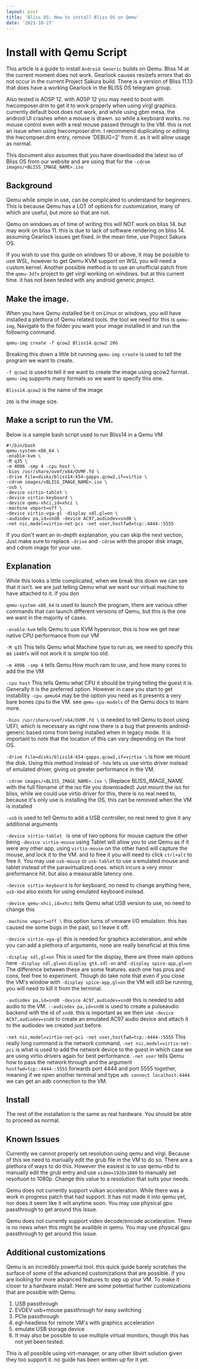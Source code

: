 ```yaml
---
layout: post
title: 'Bliss OS: How to install Bliss OS on Qemu'
date: '2021-10-27'
---
```

# Install with Qemu Script

This article is a guide to install `Android Generic` builds on Qemu. Bliss 14 at the current moment does not work. Gearlock causes resizefs errors that do not occur in the current Project Sakura build. There is a version of Bliss 11.13 that does have a working Gearlock in the BLISS OS telegram group.

Also tested is AOSP 12. with AOSP 12 you may need to boot with hwcomposer.drm to get it to work properly when using virgl graphics. currently default boot does not work, and while using gbm mesa, the android UI crashes when a mouse is drawn. so while a keyboard works. no mouse control even with a real mouse passed through to the VM. this is not an issue when using hwcomposer.drm. I recommend duplicating or editing the hwcompser.drm entry, remove 'DEBUG=2' from it. as it will allow usage as normal.

This document also assumes that you have downloaded the latest iso of Bliss OS from our website and are using that for the `-cdrom images/<BLISS_IMAGE_NAME>.iso`

## Background

Qemu while simple in use, can be complicated to understand for beginners. This is because Qemu has a LOT of options for customization, many of which are useful, but more so that are not. 

Qemu on windows as of time of writing this will NOT work on bliss 14. but may work on bliss 11. this is due to lack of software rendering on bliss 14. assuming Gearlock issues get fixed. in the mean time, use Project Sakura OS. 

If you wish to use this guide on windows 10 or above, It may be possible to use WSL, however to get Qemu KVM support on WSL you will need a custom kernel. Another possible method is to use an unofficial patch from the `qemu-3dfx` project to get virgl working on windows. but at this current time. it has not been tested with any android generic project.


## Make the image.

When you have Qemu installed be it on Linux or windows, you will have installed a plethora of Qemu related tools. the tool we need for this is `qemu-img`, Navigate to the folder you want your image installed in and run the following command.

`qemu-img create -f qcow2 Bliss14.qcow2 20G`

  Breaking this down a little bit running
  `qemu-img create` is used to tell the program we want to create.

  `-f qcow2` is used to tell it we want to create the image using qcow2 format. `qemu-img` supports many formats so we want to specify this one.

  `Bliss14.qcow2` is the name of the image

  `20G` is the image size.

## Make a script to run the VM.

Below is a sample bash script used to run Bliss14 in a Qemu VM

 ```
 #!/bin/bash
 qemu-system-x86_64 \
 -enable-kvm \
 -M q35 \
 -m 4096 -smp 4 -cpu host \
 -bios /usr/share/ovmf/x64/OVMF.fd \
 -drive file=disks/bliss14-k54-gapps.qcow2,if=virtio \
 -cdrom images/<BLISS_IMAGE_NAME>.iso \
 -usb \
 -device virtio-tablet \
 -device virtio-keyboard \
 -device qemu-xhci,id=xhci \
 -machine vmport=off \
 -device virtio-vga-gl -display sdl,gl=on \
 -audiodev pa,id=snd0 -device AC97,audiodev=snd0 \
 -net nic,model=virtio-net-pci -net user,hostfwd=tcp::4444-:5555
 ```

If you don't want an in-depth explanation, you can skip the next section, Just make sure to replace `-drive` and `-cdrom` with the proper disk image, and cdrom image for your use.

## Explanation 

While this looks a little complicated, when we break this down we can see that it isn't. we are just telling Qemu what we want our virtual machine to have attached to it. if you don
  
`qemu-system-x86_64` is used to launch the program, there are various other commands that can launch different versions of Qemu, but this is the one we want in the majority of cases.

`-enable-kvm` tells Qemu to use KVM hypervisor, this is how we get near native CPU performance from our VM

`-M q35` This tells Qemu what Machine type to run as, we need to specify this as `i440fx` will not work it is simple too old.

`-m 4096 -smp 4` tells Qemu How much ram to use, and how many cores to add the the VM

`-cpu host` This tells Qemu what CPU it should be trying telling the guest it is. Generally it is the preferred option. However in case you start to get instability `-cpu qemu64` may be the option you need as it presents a very bare bones cpu to the VM. see `qemu-cpu-models` of the Qemu docs to learn more.

 `-bios /usr/share/ovmf/x64/OVMF.fd \` is needed to tell Qemu to boot using UEFI, which is necessary as right now there is a bug that prevents android-generic based roms from being installed when in legacy mode. It is important to note that the location of this can vary depending on the host OS.

`-drive file=disks/bliss14-k54-gapps.qcow2,if=virtio \` is how we mount the disk. Using this method instead of `-hda` lets us use virtio driver instead of emulated driver, giving us greater performance in the VM.

`-cdrom images/<BLISS_IMAGE_NAME>.iso \` (Replace BLISS_IMAGE_NAME with the full filename of the iso file you downloaded) Just mount the iso for bliss, while we could use virtio driver for this, there is no real need to, because it's only use is installing the OS, this can be removed when the VM is installed

`-usb` is used to tell Qemu to add a USB controller, no real need to give it any additional arguments

`-device virtio-tablet ` is one of two options for mouse capture the other being `-device virtio-mouse` using Tablet will allow you to use Qemu as if it were any other app, using `virtio-mouse` on the other hand will capture the mouse, and lock it to the VM. and to free it you will need to click `ctrl+alt` to free it. You may use `usb-mouse` or `usb-tablet` to use a emulated mouse and tablet instead of the paravirtualized ones. which incurs a very minor preformance hit. but also a measurable latency one.

`-device virtio-keyboard`  is for keyboard, no need to change anything here, `usb-kbd` also exists for using emulated keyboard instead. 

`-device qemu-xhci,id=xhci` tells Qemu what USB version to use, no need to change this

`-machine vmport=off \` this option turns of vmware I/O emulation. this has caused me some bugs in the past, so I leave it off.

`-device virtio-vga-gl` this is needed for graphics acceleration, and while you can add a plethora of arguments, none are really beneficial at this time.

`-display sdl,gl=on` This is used for the display, there are three main options here `-display sdl,gl=on` `display gtk.sdl-on` and `-display spice-app,gl=on` The difference between these are some features. each one has pros and cons, feel free to experiment. Though do take note that  even if you close the VM's window with `-display spice-app,gl=on` the VM will still be running, you will need to kill it from the terminal.

`-audiodev pa,id=snd0 -device AC97,audiodev=snd0` this is needed to add audio to the VM. `--audiodev pa,id=snd0` is used to create a pulseaudio backend with the id of `snd0`. this is important as we then use `-device AC97,audiodev=snd0` to create an emulated AC97 audio device and attach it to the audiodev we created just before.

`-net nic,model=virtio-net-pci -net user,hostfwd=tcp::4444-:5555` This really long command is the network command, `-net nic,model=virtio-net-pci` is what is used to add the network device to the guest in which case we are using virtio drivers again for best performance. `-net user` tells Qemu how to pass the network through and the argument `hostfwd=tcp::4444-:5555` forwards port 4444 and port 5555 together, meaning if we open another terminal and type `adb connect localhost:4444` we can get an adb connection to the VM. 

## Install
The rest of the installation is the same as real hardware. You should be able to proceed as normal. 

## Known Issues

Currently we cannot properly set resolution using qemu and virgl. Because of this we need to manually edit the grub file in the VM to do so. There are a plethora of ways to do this. However the easiest is to use qemu-nbd to manually edit the grub entry and use `video=1920x1080` to manually set resoltuon to 1080p. Change this value to a resolution that suits your needs.

Qemu does not currently support vulkan acceleration. While there was a work in progress patch that had support. It has not made it into qemu yet, nor does it seem like it will anytime soon. You may use physical gpu passthrough to get around this issue.

Qemu does not currently support video decode/encode acceleration. There is no news when this might be availible in qemu. You may use physical gpu passthrough to get around this issue.

## Additional customizations
Qemu is an incredibly powerful tool. this quick guide barely scratches the surface of some of the advanced customizations that are possible. if you are looking for more advanced features to step up your VM. To make it closer to a hardware install. Here are some potential further customizations that are possible with Qemu.

  1. USB passthrough
  2. EVDEV usb+mouse passthrough for easy switching
  3. PCIe passthrough
  4. egl-headless for remote VM's with graphics acceleration
  5. emulate USB storage device
  6. It may also be possible to use multiple virtual monitors, though this has not yet been tested.

This is all possible using virt-manager, or any other libvirt solution given they too support it. no guide has been written up for it yet. 

